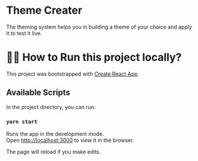 # Theme Creater

The theming system helps you in building a theme of your choice and apply it to test it live. 

# 🏃🏿‍ How to Run this project locally?

This project was bootstrapped with [Create React App](https://github.com/facebook/create-react-app).
## Available Scripts

In the project directory, you can run:

### `yarn start`

Runs the app in the development mode.<br />
Open [http://localhost:3000](http://localhost:3000) to view it in the browser.

The page will reload if you make edits.<br />

